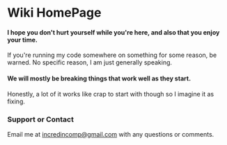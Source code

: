 <script async src="https://pagead2.googlesyndication.com/pagead/js/adsbygoogle.js"></script>
<script>
     (adsbygoogle = window.adsbygoogle || []).push({
          google_ad_client: "ca-pub-7236379561986782",
          enable_page_level_ads: true
     });
</script>
# Wiki HomePage

#### I hope you don't hurt yourself while you're here, and also that you enjoy your time.

If you're running my code somewhere on something for some reason, be warned. No specific reason, I am just generally speaking.

#### We will mostly be breaking things that work well as they start.

Honestly, a lot of it works like crap to start with though so I imagine it as fixing.

### Support or Contact

Email me at incredincomp@gmail.com with any questions or comments.

